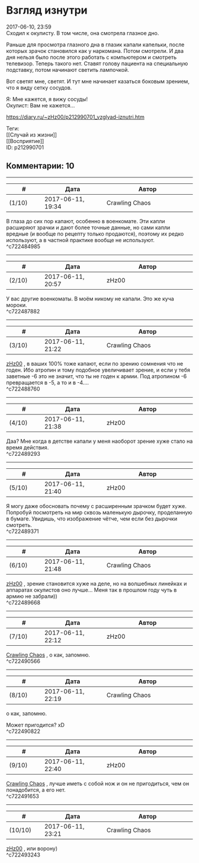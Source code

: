 Взгляд изнутри
==============

  
2017-06-10, 23:59  
 Сходил к окулисту. В том числе, она смотрела глазное дно.   
   
 Раньше для просмотра глазного дна в глазик капали капельки, после которых зрачок становился как у наркомана. Потом смотрели. И два дня нельзя было после этого работать с компьютером и смотреть телевизор. Теперь такого нет. Ставят голову пациента на специальную подставку, потом начинают светить лампочкой.   
   
 Вот светят мне, светят. И тут мне начинает казаться боковым зрением, что я виду сетку сосудов.   
   
 Я: Мне кажется, я вижу сосуды!   
 Окулист: Вам не кажется...   
  
<https://diary.ru/~zHz00/p212990701_vzglyad-iznutri.htm>  
  
Теги:  
[[Случай из жизни]]  
[[Восприятие]]  
ID: p212990701  


Комментарии: 10
---------------

  


---



|         #         |              Дата              |                     Автор                     |           ID           |
| --- | --- | --- | --- |
| (1/10) | 2017-06-11, 19:34 | Crawling Chaos | c722484985 |

  
 В глаза до сих пор капают, особенно в военкомате. Эти капли расширяют зрачки и дают более точные данные, но сами капли вредные (и вообще по рецепту только продаются), поэтому их редко используют, а в частной практике вообще не используют.   
 ^c722484985

---



|         #         |              Дата              |                     Автор                     |           ID           |
| --- | --- | --- | --- |
| (2/10) | 2017-06-11, 20:57 | zHz00 | c722487882 |

  
 У вас другие военкоматы. В моём никому не капали. Это же куча мороки.   
 ^c722487882

---



|         #         |              Дата              |                     Автор                     |           ID           |
| --- | --- | --- | --- |
| (3/10) | 2017-06-11, 21:22 | Crawling Chaos | c722488760 |

  
  [zHz00](https://zHz00.diary.ru "Untitled")  , в ваших 100% тоже капают, если по зрению сомнения что не годен. Ибо атропин и тому подобное увеличивает зрение, и если у тебя заветные -6 это не значит, что ты не годен к армии. Под атропином -6 превращается в -5, а то и в -4....   
 ^c722488760

---



|         #         |              Дата              |                     Автор                     |           ID           |
| --- | --- | --- | --- |
| (4/10) | 2017-06-11, 21:38 | zHz00 | c722489293 |

  
 Даа? Мне когда в детстве капали у меня наоборот зрение хуже стало на время действия.   
 ^c722489293

---



|         #         |              Дата              |                     Автор                     |           ID           |
| --- | --- | --- | --- |
| (5/10) | 2017-06-11, 21:40 | zHz00 | c722489371 |

  
 Я могу даже обосновать почему с расширенным зрачком будет хуже. Попробуй посмотреть на мир сквозь маленькую дырочку, проделанную в бумаге. Увидишь, что изображение чётче, чем если без дырочки смотреть.   
 ^c722489371

---



|         #         |              Дата              |                     Автор                     |           ID           |
| --- | --- | --- | --- |
| (6/10) | 2017-06-11, 21:48 | Crawling Chaos | c722489668 |

  
  [zHz00](https://zHz00.diary.ru "Untitled")  , зрение становится хуже на деле, но на волшебных линейках и аппаратах окулистов оно лучше... Меня так в прошлом году чуть в армию не забрали))   
 ^c722489668

---



|         #         |              Дата              |                     Автор                     |           ID           |
| --- | --- | --- | --- |
| (7/10) | 2017-06-11, 22:12 | zHz00 | c722490566 |

  
  [Crawling Chaos](http://degozaru.diary.ru "de gozaru")  , о как, запомню.   
 ^c722490566

---



|         #         |              Дата              |                     Автор                     |           ID           |
| --- | --- | --- | --- |
| (8/10) | 2017-06-11, 22:19 | Crawling Chaos | c722490822 |

  
  о как, запомню.   
    
 Может пригодится? xD   
 ^c722490822

---



|         #         |              Дата              |                     Автор                     |           ID           |
| --- | --- | --- | --- |
| (9/10) | 2017-06-11, 22:40 | zHz00 | c722491653 |

  
  [Crawling Chaos](http://degozaru.diary.ru "de gozaru")  , лучше иметь с собой нож и он не пригодиться, чем он понадобится, а его нет.   
 ^c722491653

---



|         #         |              Дата              |                     Автор                     |           ID           |
| --- | --- | --- | --- |
| (10/10) | 2017-06-11, 23:21 | Crawling Chaos | c722493243 |

  
  [zHz00](https://zHz00.diary.ru "Untitled")  , или ворону)   
 ^c722493243